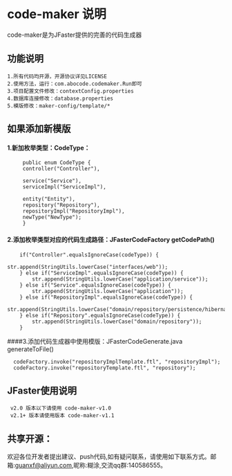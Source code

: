 # code-maker 说明
 code-maker是为JFaster提供的完善的代码生成器

## 功能说明

    1.所有代码均开源，开源协议详见LICENSE
    2.使用方法，运行：com.abocode.codemaker.Run即可
    3.项目配置文件修改：contextConfig.properties
    4.数据库连接修改：database.properties
    5.模版修改：maker-config/template/*
## 如果添加新模版
 
#### 1.新加枚举类型：CodeType：
 
         public enum CodeType {
         controller("Controller"),
     
         service("Service"),
         serviceImpl("ServiceImpl"),
     
         entity("Entity"),
         repository("Repository"),
         repositoryImpl("RepositoryImpl"),
         newType("NewType");
         }   
 #### 2.添加枚举类型对应的代码生成路径：JFasterCodeFactory getCodePath()
   
        if("Controller".equalsIgnoreCase(codeType)) {
                        str.append(StringUtils.lowerCase("interfaces/web"));
        } else if("ServiceImpl".equalsIgnoreCase(codeType)) {
            str.append(StringUtils.lowerCase("application/service"));
        } else if("Service".equalsIgnoreCase(codeType)) {
            str.append(StringUtils.lowerCase("application"));
        } else if("RepositoryImpl".equalsIgnoreCase(codeType)) {
            str.append(StringUtils.lowerCase("domain/repository/persistence/hibernate"));
        } else if("Repository".equalsIgnoreCase(codeType)) {
            str.append(StringUtils.lowerCase("domain/repository"));
        } 
        
        
####3.添加代码生成器中使用模版：JFasterCodeGenerate.java  generateToFile()
    
      codeFactory.invoke("repositoryImplTemplate.ftl", "repositoryImpl");
      codeFactory.invoke("repositoryTemplate.ftl", "repository");
    
## JFaster使用说明
 
     v2.0 版本以下请使用 code-maker-v1.0
     v2.1+ 版本请使用版本 code-maker-v1.1

## 共享开源：

   欢迎各位开发者提出建议、push代码,如有疑问联系，请使用如下联系方式。邮箱:guanxf@aliyun.com,昵称:糊涂,交流qq群:140586555。